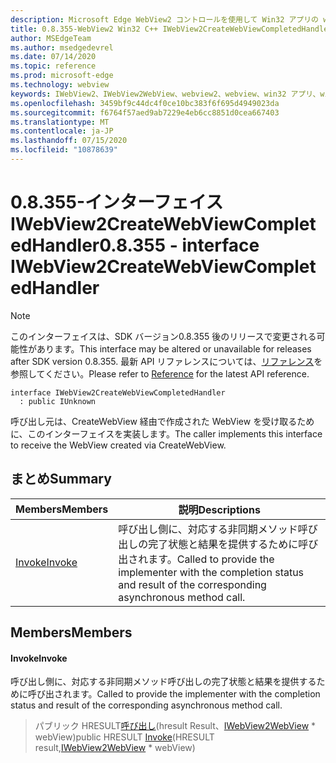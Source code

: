 ```yaml
---
description: Microsoft Edge WebView2 コントロールを使用して Win32 アプリの web コンテンツをホストする
title: 0.8.355-WebView2 Win32 C++ IWebView2CreateWebViewCompletedHandler
author: MSEdgeTeam
ms.author: msedgedevrel
ms.date: 07/14/2020
ms.topic: reference
ms.prod: microsoft-edge
ms.technology: webview
keywords: IWebView2、IWebView2WebView、webview2、webview、win32 アプリ、win32、edge
ms.openlocfilehash: 3459bf9c44dc4f0ce10bc383f6f695d4949023da
ms.sourcegitcommit: f6764f57aed9ab7229e4eb6cc8851d0cea667403
ms.translationtype: MT
ms.contentlocale: ja-JP
ms.lasthandoff: 07/15/2020
ms.locfileid: "10878639"
---
```

# <span data-ttu-id="65c60-104">0.8.355-インターフェイス IWebView2CreateWebViewCompletedHandler</span><span class="sxs-lookup"><span data-stu-id="65c60-104">0.8.355 - interface IWebView2CreateWebViewCompletedHandler</span></span> 

> [!NOTE]
> <span data-ttu-id="65c60-105">このインターフェイスは、SDK バージョン0.8.355 後のリリースで変更される可能性があります。</span><span class="sxs-lookup"><span data-stu-id="65c60-105">This interface may be altered or unavailable for releases after SDK version 0.8.355.</span></span> <span data-ttu-id="65c60-106">最新 API リファレンスについては、[リファレンス](../../../webview2-api-reference.md)を参照してください。</span><span class="sxs-lookup"><span data-stu-id="65c60-106">Please refer to [Reference](../../../webview2-api-reference.md) for the latest API reference.</span></span>

```
interface IWebView2CreateWebViewCompletedHandler
  : public IUnknown
```

<span data-ttu-id="65c60-107">呼び出し元は、CreateWebView 経由で作成された WebView を受け取るために、このインターフェイスを実装します。</span><span class="sxs-lookup"><span data-stu-id="65c60-107">The caller implements this interface to receive the WebView created via CreateWebView.</span></span>

## <span data-ttu-id="65c60-108">まとめ</span><span class="sxs-lookup"><span data-stu-id="65c60-108">Summary</span></span>

 <span data-ttu-id="65c60-109">Members</span><span class="sxs-lookup"><span data-stu-id="65c60-109">Members</span></span>                        | <span data-ttu-id="65c60-110">説明</span><span class="sxs-lookup"><span data-stu-id="65c60-110">Descriptions</span></span>
--------------------------------|---------------------------------------------
[<span data-ttu-id="65c60-111">Invoke</span><span class="sxs-lookup"><span data-stu-id="65c60-111">Invoke</span></span>](#invoke) | <span data-ttu-id="65c60-112">呼び出し側に、対応する非同期メソッド呼び出しの完了状態と結果を提供するために呼び出されます。</span><span class="sxs-lookup"><span data-stu-id="65c60-112">Called to provide the implementer with the completion status and result of the corresponding asynchronous method call.</span></span>

## <span data-ttu-id="65c60-113">Members</span><span class="sxs-lookup"><span data-stu-id="65c60-113">Members</span></span>

#### <span data-ttu-id="65c60-114">Invoke</span><span class="sxs-lookup"><span data-stu-id="65c60-114">Invoke</span></span> 

<span data-ttu-id="65c60-115">呼び出し側に、対応する非同期メソッド呼び出しの完了状態と結果を提供するために呼び出されます。</span><span class="sxs-lookup"><span data-stu-id="65c60-115">Called to provide the implementer with the completion status and result of the corresponding asynchronous method call.</span></span>

> <span data-ttu-id="65c60-116">パブリック HRESULT[呼び出し](#invoke)(hresult Result、[IWebView2WebView](IWebView2WebView.md) \* webView)</span><span class="sxs-lookup"><span data-stu-id="65c60-116">public HRESULT [Invoke](#invoke)(HRESULT result,[IWebView2WebView](IWebView2WebView.md) \* webView)</span></span>

